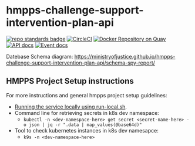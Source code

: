# hmpps-challenge-support-intervention-plan-api
[![repo standards badge](https://img.shields.io/badge/dynamic/json?color=blue&style=flat&logo=github&label=MoJ%20Compliant&query=%24.result&url=https%3A%2F%2Foperations-engineering-reports.cloud-platform.service.justice.gov.uk%2Fapi%2Fv1%2Fcompliant_public_repositories%2Fhmpps-challenge-support-intervention-plan-api)](https://operations-engineering-reports.cloud-platform.service.justice.gov.uk/public-github-repositories.html#hmpps-challenge-support-intervention-plan-api "Link to report")
[![CircleCI](https://circleci.com/gh/ministryofjustice/hmpps-challenge-support-intervention-plan-api/tree/main.svg?style=svg)](https://circleci.com/gh/ministryofjustice/hmpps-challenge-support-intervention-plan-api)
[![Docker Repository on Quay](https://quay.io/repository/hmpps/hmpps-challenge-support-intervention-plan-api/status "Docker Repository on Quay")](https://quay.io/repository/hmpps/hmpps-challenge-support-intervention-plan-api)
[![API docs](https://img.shields.io/badge/API_docs_-view-85EA2D.svg?logo=swagger)](https://hmpps-challenge-support-intervention-plan-api-dev.hmpps.service.justice.gov.uk/webjars/swagger-ui/index.html?configUrl=/v3/api-docs)
[![Event docs](https://img.shields.io/badge/Event_docs-view-85EA2D.svg)](https://studio.asyncapi.com/?readOnly&url=https://raw.githubusercontent.com/ministryofjustice/hmpps-challenge-support-intervention-plan-api/main/async-api.yml)

Datebase Schema diagram: https://ministryofjustice.github.io/hmpps-challenge-support-intervention-plan-api/schema-spy-report/

## HMPPS Project Setup instructions

For more instructions and general hmpps project setup guidelines:
- [Running the service locally using run-local.sh](docs/RUNNING_LOCALLY.md).
- Command line for retrieving secrets in k8s dev namespace:
  - ```kubectl -n <dev-namespace-here> get secret <secret-name-here> -o json | jq -r ".data | map_values(@base64d)"```
- Tool to check kubernetes instances in k8s dev namesapce:
  - ```k9s -n <dev-namespace-here>```